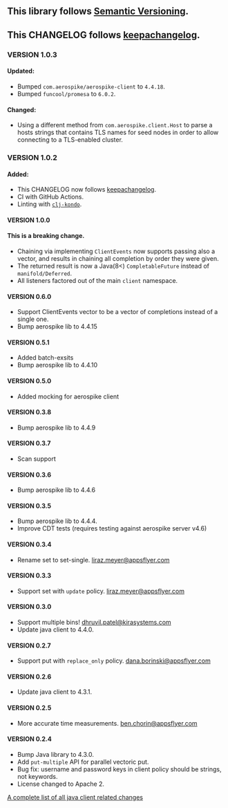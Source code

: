 ## This library follows [Semantic Versioning](https://semver.org).
## This CHANGELOG follows [keepachangelog](https://keepachangelog.com/en/1.0.0/).

### VERSION 1.0.3
#### Updated:
* Bumped `com.aerospike/aerospike-client` to `4.4.18`.
* Bumped `funcool/promesa` to `6.0.2`.

#### Changed:
* Using a different method from `com.aerospike.client.Host` to parse a hosts strings
  that contains TLS names for seed nodes in order to allow connecting to a TLS-enabled
  cluster.

### VERSION 1.0.2
#### Added:
* This CHANGELOG now follows [keepachangelog](https://keepachangelog.com/en/1.0.0/).
* CI with GitHub Actions.
* Linting with [`clj-kondo`](https://github.com/clj-kondo/clj-kondo).

#### VERSION 1.0.0
#### This is a breaking change.
* Chaining via implementing `ClientEvents` now supports passing also a vector,
  and results in chaining all completion by order they were given.
* The returned result is now a Java(8<) `CompletableFuture` instead of `manifold/Deferred`.
* All listeners factored out of the main `client` namespace.

#### VERSION 0.6.0
* Support ClientEvents vector to be a vector of completions instead of a single one.
* Bump aerospike lib to 4.4.15

#### VERSION 0.5.1
* Added batch-exsits
* Bump aerospike lib to 4.4.10

#### VERSION 0.5.0
* Added mocking for aerospike client

#### VERSION 0.3.8
* Bump aerospike lib to 4.4.9

#### VERSION 0.3.7
* Scan support

#### VERSION 0.3.6
* Bump aerospike lib to 4.4.6

#### VERSION 0.3.5
* Bump aerospike lib to 4.4.4.
* Improve CDT tests (requires testing against aerospike server v4.6)

#### VERSION 0.3.4
* Rename set to set-single. liraz.meyer@appsflyer.com

#### VERSION 0.3.3
* Support set with `update` policy. liraz.meyer@appsflyer.com

#### VERSION 0.3.0
* Support multiple bins! dhruvil.patel@kirasystems.com
* Update java client to 4.4.0.

#### VERSION 0.2.7
* Support put with `replace_only` policy. dana.borinski@appsflyer.com

#### VERSION 0.2.6
* Update java client to 4.3.1.

#### VERSION 0.2.5
* More accurate time measurements. ben.chorin@appsflyer.com

#### VERSION 0.2.4

* Bump Java library to 4.3.0.
* Add `put-multiple` API for parallel vectoric put.
* Bug fix: username and password keys in client policy should be strings, not keywords.
* License changed to Apache 2.


[A complete list of all java client related changes](https://www.aerospike.com/download/client/java/notes.html)
